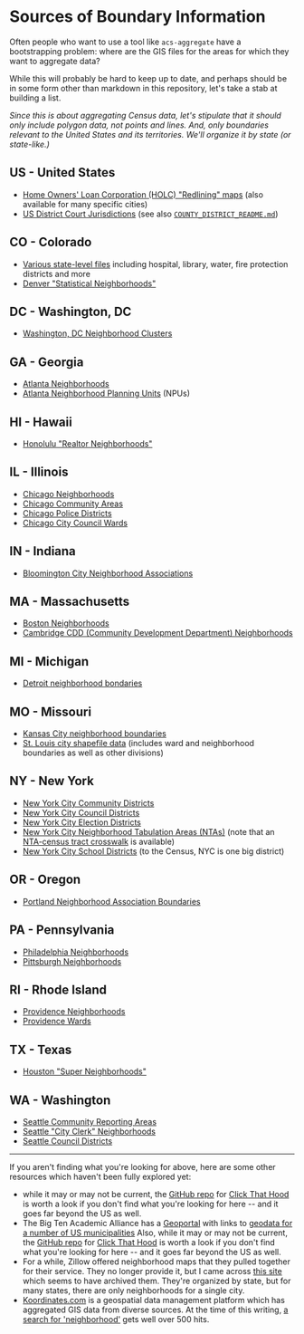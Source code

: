 # Sources of Boundary Information

Often people who want to use a tool like `acs-aggregate` have a bootstrapping problem: where are the GIS files for the areas for which they want to aggregate data?

While this will probably be hard to keep up to date, and perhaps should be in some form other than markdown in this repository, let's take a stab at building a list. 

*Since this is about aggregating Census data, let's stipulate that it should only include polygon data, not points and lines. And, only boundaries relevant to the United States and its territories. We'll organize it by state (or state-like.)*

## US - United States

* [Home Owners' Loan Corporation (HOLC) "Redlining" maps](https://dsl.richmond.edu/panorama/redlining/#text=downloads) (also available for many specific cities)
* [US District Court Jurisdictions](https://hifld-geoplatform.opendata.arcgis.com/datasets/us-district-court-jurisdictions) (see also [`COUNTY_DISTRICT_README.md`](crosswalks/judicial_districts/COUNTY_DISTRICT_README.md))

## CO - Colorado

* [Various state-level files](https://demography.dola.colorado.gov/gis/gis-data/) including hospital, library, water, fire protection districts and more
* [Denver "Statistical Neighborhoods"](https://www.denvergov.org/opendata/dataset/city-and-county-of-denver-statistical-neighborhoods)


## DC - Washington, DC

* [Washington, DC Neighborhood Clusters](https://opendata.dc.gov/datasets/f6c703ebe2534fc3800609a07bad8f5b_17)

## GA - Georgia

* [Atlanta Neighborhoods](https://dpcd-coaplangis.opendata.arcgis.com/datasets/neighborhood/)
* [Atlanta Neighborhood Planning Units](https://dpcd-coaplangis.opendata.arcgis.com/datasets/npu) (NPUs)


## HI - Hawaii

* [Honolulu "Realtor Neighborhoods"](https://honolulu-cchnl.opendata.arcgis.com/datasets/neighborhoods-realtor-neighborhoods/)

## IL - Illinois

* [Chicago Neighborhoods](https://data.cityofchicago.org/Facilities-Geographic-Boundaries/Boundaries-Neighborhoods/bbvz-uum9)
* [Chicago Community Areas](https://data.cityofchicago.org/Facilities-Geographic-Boundaries/Boundaries-Community-Areas-current-/cauq-8yn6)
* [Chicago Police Districts](https://data.cityofchicago.org/Public-Safety/Boundaries-Police-Districts/4dt9-88ua)
* [Chicago City Council Wards](https://data.cityofchicago.org/Facilities-Geographic-Boundaries/Boundaries-Wards-2015-/sp34-6z76)

## IN - Indiana

* [Bloomington City Neighborhood Associations](https://data.bloomington.in.gov/dataset/city-neigbhorhoods-gis-data)


## MA - Massachusetts

* [Boston Neighborhoods](https://data.boston.gov/dataset/boston-neighborhoods)
* [Cambridge CDD (Community Development Department) Neighborhoods](https://www.cambridgema.gov/GIS/gisdatadictionary/Boundary/BOUNDARY_CDDNeighborhoods)

## MI - Michigan

* [Detroit neighborhood bondaries](https://data.detroitmi.gov/datasets/neighborhoods)

## MO - Missouri

* [Kansas City neighborhood boundaries](https://data.kcmo.org/Neighborhoods/Kansas-City-Neighborhood-Boundaries/q45j-ejyk)
* [St. Louis city shapefile data](https://www.stlouis-mo.gov/data/formats/format.cfm?id=21) (includes ward and neighborhood boundaries as well as other divisions)

## NY - New York

* [New York City Community Districts](https://data.cityofnewyork.us/City-Government/Community-Districts/yfnk-k7r4)
* [New York City Council Districts](https://data.cityofnewyork.us/City-Government/City-Council-Districts/yusd-j4xi)
* [New York City Election Districts](https://data.cityofnewyork.us/City-Government/Election-Districts/h2n3-98hq)
* [New York City Neighborhood Tabulation Areas (NTAs)](https://data.cityofnewyork.us/City-Government/NTA-map/d3qk-pfyz) (note that an [NTA-census tract crosswalk](https://www1.nyc.gov/assets/planning/download/office/data-maps/nyc-population/census2010/nyc2010census_tabulation_equiv.xlsx) is available)
* [New York City School Districts](https://data.cityofnewyork.us/Education/School-Districts/r8nu-ymqj) (to the Census, NYC is one big district)


## OR - Oregon

* [Portland Neighborhood Association Boundaries](https://hub.arcgis.com/datasets/1ef75e34b8504ab9b14bef0c26cade2c_3)

## PA - Pennsylvania

* [Philadelphia Neighborhoods](https://www.opendataphilly.org/dataset/philadelphia-neighborhoods)
* [Pittsburgh Neighborhoods](https://data.wprdc.org/dataset/neighborhoods2)

## RI - Rhode Island

* [Providence Neighborhoods](https://pvdgis.maps.arcgis.com/home/item.html?id=368395369304497090ddb33f5636da87)
* [Providence Wards](https://pvdgis.maps.arcgis.com/home/item.html?id=36468e873abd482ba89aa58be9613ce0)

## TX - Texas

* [Houston "Super Neighborhoods"](https://cohgis-mycity.opendata.arcgis.com/datasets/c3bfee99cbc14a899e4a603ee73203ee_3/)

## WA - Washington

* [Seattle Community Reporting Areas](http://data-seattlecitygis.opendata.arcgis.com/datasets/community-reporting-areas)
* [Seattle "City Clerk" Neighborhoods](http://data-seattlecitygis.opendata.arcgis.com/datasets/city-clerk-neighborhoods)
* [Seattle Council Districts](http://data-seattlecitygis.opendata.arcgis.com/datasets/council-districts)

---
If you aren't finding what you're looking for above, here are some other resources which haven't been fully explored yet:


* while it may or may not be current, the [GitHub repo](https://github.com/codeforamerica/click_that_hood/tree/master/public/data) for [Click That Hood](http://click-that-hood.com/) is worth a look if you don't find what you're looking for here -- and it goes far beyond the US as well.
* The Big Ten Academic Alliance has a [Geoportal](https://geo.btaa.org/) with links to [geodata for a number of US municipalities](https://geo.btaa.org/?f%5Bdc_subject_sm%5D%5B%5D=Municipalities+geospatial+data)
Also, while it may or may not be current, the [GitHub repo](https://github.com/codeforamerica/click_that_hood/tree/master/public/data) for [Click That Hood](http://click-that-hood.com/) is worth a look if you don't find what you're looking for here -- and it goes far beyond the US as well. 
* For a while, Zillow offered neighborhood maps that they pulled together for their service. They no longer provide it, but I came across [this site](https://mapcruzin.com/free-download-neighborhood-boundary-shapefiles.htm) which seems to have archived them. They're organized by state, but for many states, there are only neighborhoods for a single city.
* [Koordinates.com](https://Koordinates.com) is a geospatial data management platform which has aggregated GIS data from diverse sources. At the time of this writing, [a search for 'neighborhood'](https://koordinates.com/search/?q=neighborhood) gets well over 500 hits.
